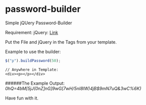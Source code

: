 # password-builder
Simple jQUery Password-Builder

Requirement:
jQuery: [Link](https://code.jquery.com/)

Put the File and jQuery in the <head> Tags from your template.

Example to use the builder:

```javascript
$("p").buildPassword(50);
```

```
// Anywhere in Template:
<div><p></p></div>
```

######The Example Output: 
_0hQ=4bM[5jJ(0nZ]nG]9wG[7wH/5nI8lW)4jB$9mN7uQ&3wC%6K)_

Have fun with it.


